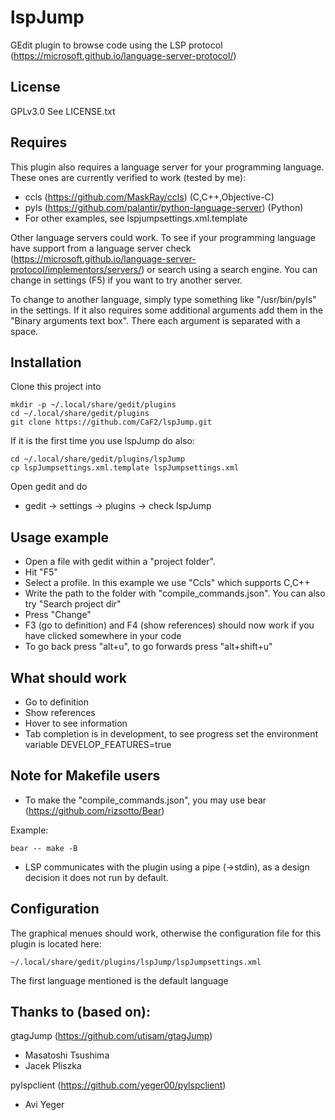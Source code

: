 # lspJump

GEdit plugin to browse code using the LSP protocol (https://microsoft.github.io/language-server-protocol/)

## License

GPLv3.0 See LICENSE.txt

## Requires

This plugin also requires a language server for your programming language. These ones are currently verified to work (tested by me):

* ccls (https://github.com/MaskRay/ccls) (C,C++,Objective-C)
* pyls (https://github.com/palantir/python-language-server) (Python)
* For other examples, see lspjumpsettings.xml.template

Other language servers could work. To see if your programming language have support from a language server check (https://microsoft.github.io/language-server-protocol/implementors/servers/) or search using a search engine. You can change in settings (F5) if you want to try another server.

To change to another language, simply type something like "/usr/bin/pyls" in the settings. If it also requires some additional arguments add them in the "Binary arguments text box". There each argument is separated with a space.

## Installation

Clone this project into 

```
mkdir -p ~/.local/share/gedit/plugins
cd ~/.local/share/gedit/plugins
git clone https://github.com/CaF2/lspJump.git
```

If it is the first time you use lspJump do also:
```
cd ~/.local/share/gedit/plugins/lspJump
cp lspJumpsettings.xml.template lspJumpsettings.xml
```

Open gedit and do

* gedit -> settings -> plugins -> check lspJump

## Usage example

* Open a file with gedit within a "project folder".
* Hit "F5"
* Select a profile. In this example we use "Ccls" which supports C,C++
* Write the path to the folder with "compile_commands.json". You can also try "Search project dir"
* Press "Change"
* F3 (go to definition) and F4 (show references) should now work if you have clicked somewhere in your code
* To go back press "alt+u", to go forwards press "alt+shift+u"

## What should work

* Go to definition
* Show references
* Hover to see information
* Tab completion is in development, to see progress set the environment variable DEVELOP_FEATURES=true

## Note for Makefile users

* To make the "compile_commands.json", you may use bear (https://github.com/rizsotto/Bear)

Example:

```
bear -- make -B
```

* LSP communicates with the plugin using a pipe (->stdin), as a design decision it does not run by default.

## Configuration

The graphical menues should work, otherwise the configuration file for this plugin is located here: 

```
~/.local/share/gedit/plugins/lspJump/lspJumpsettings.xml
```

The first language mentioned is the default language

## Thanks to (based on):

gtagJump (https://github.com/utisam/gtagJump)
* Masatoshi Tsushima
* Jacek Pliszka

pylspclient (https://github.com/yeger00/pylspclient)
* Avi Yeger

